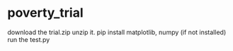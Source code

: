# poverty_trial
download the trial.zip
unzip it.
pip install matplotlib, numpy (if not installed)
run the test.py
